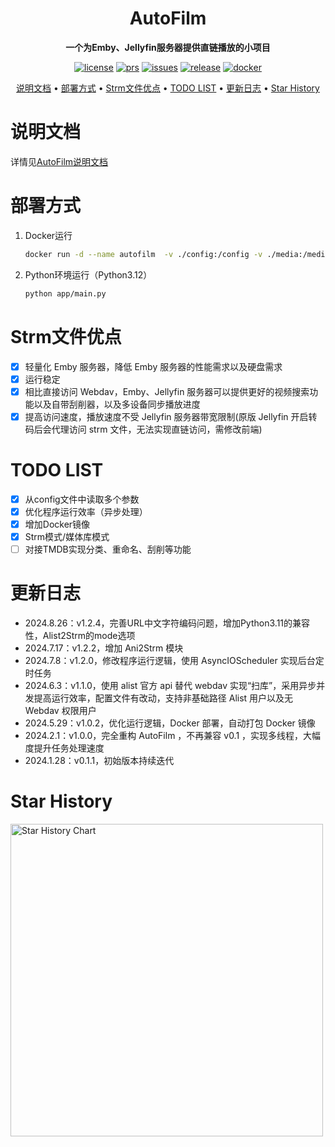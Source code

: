 [license]: /LICENSE
[license-badge]: https://img.shields.io/github/license/Akimio521/AutoFilm?style=flat-square&a=1
[prs]: https://github.com/Akimio521/AutoFilm
[prs-badge]: https://img.shields.io/badge/PRs-welcome-brightgreen.svg?style=flat-square
[issues]: https://github.com/Akimio521/AutoFilm/issues/new
[issues-badge]: https://img.shields.io/badge/Issues-welcome-brightgreen.svg?style=flat-square
[release]: https://github.com/Akimio521/AutoFilm/releases/latest
[release-badge]: https://img.shields.io/github/v/release/Akimio521/AutoFilm?style=flat-square
[docker]: https://hub.docker.com/r/akimio/autofilm
[docker-badge]: https://img.shields.io/docker/pulls/akimio/autofilm?color=%2348BB78&logo=docker&label=pulls

<div align="center">

# AutoFilm

**一个为Emby、Jellyfin服务器提供直链播放的小项目** 

[![license][license-badge]][license]
[![prs][prs-badge]][prs]
[![issues][issues-badge]][issues]
[![release][release-badge]][release]
[![docker][docker-badge]][docker]


[说明文档](#说明文档) •
[部署方式](#部署方式) •
[Strm文件优点](#Strm文件优点) •
[TODO LIST](#todo-list) •
[更新日志](#更新日志) •
[Star History](#star-history)

</div>

# 说明文档
详情见[AutoFilm说明文档](https://blog.akimio.top/posts/1031/)

# 部署方式
1. Docker运行
    ```bash
    docker run -d --name autofilm  -v ./config:/config -v ./media:/media -v ./logs:/logs akimio/autofilm
    ```
2. Python环境运行（Python3.12）
    ```bash
    python app/main.py
    ```

# Strm文件优点
- [x] 轻量化 Emby 服务器，降低 Emby 服务器的性能需求以及硬盘需求
- [x] 运行稳定
- [x] 相比直接访问 Webdav，Emby、Jellyfin 服务器可以提供更好的视频搜索功能以及自带刮削器，以及多设备同步播放进度
- [x] 提高访问速度，播放速度不受 Jellyfin 服务器带宽限制(原版 Jellyfin 开启转码后会代理访问 strm 文件，无法实现直链访问，需修改前端)

# TODO LIST
- [x] 从config文件中读取多个参数
- [x] 优化程序运行效率（异步处理）
- [x] 增加Docker镜像
- [x] Strm模式/媒体库模式
- [ ] 对接TMDB实现分类、重命名、刮削等功能

# 更新日志
- 2024.8.26：v1.2.4，完善URL中文字符编码问题，增加Python3.11的兼容性，Alist2Strm的mode选项
- 2024.7.17：v1.2.2，增加 Ani2Strm 模块
- 2024.7.8：v1.2.0，修改程序运行逻辑，使用 AsyncIOScheduler 实现后台定时任务
- 2024.6.3：v1.1.0，使用 alist 官方 api 替代 webdav 实现“扫库”，采用异步并发提高运行效率，配置文件有改动，支持非基础路径 Alist 用户以及无 Webdav 权限用户
- 2024.5.29：v1.0.2，优化运行逻辑，Docker 部署，自动打包 Docker 镜像
- 2024.2.1：v1.0.0，完全重构 AutoFilm ，不再兼容 v0.1 ，实现多线程，大幅度提升任务处理速度
- 2024.1.28：v0.1.1，初始版本持续迭代

# Star History
<a href="https://github.com/Akimio521/AutoFilm/stargazers">
    <img width="500" alt="Star History Chart" src="https://api.star-history.com/svg?repos=Akimio521/AutoFilm&type=Date">
</a> 